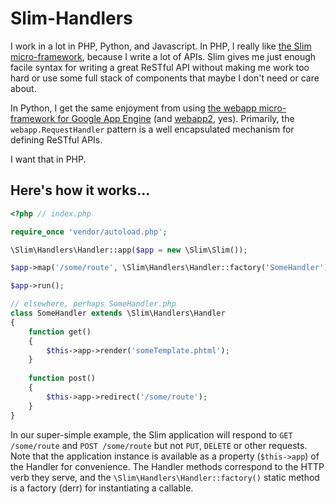 Slim-Handlers
=============

I work in a lot in PHP, Python, and Javascript. In PHP, I really like [the Slim micro-framework](/codeguy/Slim), because I write a lot of APIs. Slim gives me just enough facile syntax for writing a great ReSTful API without making me work too hard or use some full stack of components that maybe I don't need or care about.

In Python, I get the same enjoyment from using [the webapp micro-framework for Google App Engine](https://developers.google.com/appengine/docs/python/gettingstarted/usingwebapp) (and [webapp2](https://developers.google.com/appengine/docs/python/gettingstartedpython27/usingwebapp), yes). Primarily, the `webapp.RequestHandler` pattern is a well encapsulated mechanism for defining ReSTful APIs.

I want that in PHP.

## Here's how it works...

```php
<?php // index.php

require_once 'vendor/autoload.php';

\Slim\Handlers\Handler::app($app = new \Slim\Slim());

$app->map('/some/route', \Slim\Handlers\Handler::factory('SomeHandler'));

$app->run();

// elsewhere, perhaps SomeHandler.php
class SomeHandler extends \Slim\Handlers\Handler
{
    function get()
    {
        $this->app->render('someTemplate.phtml');
    }
    
    function post()
    {
        $this->app->redirect('/some/route');
    }
}
```

In our super-simple example, the Slim application will respond to `GET /some/route` and `POST /some/route` but not `PUT`, `DELETE` or other requests. Note that the application instance is available as a property (`$this->app`) of the Handler for convenience. The Handler methods correspond to the HTTP verb they serve, and the `\Slim\Handlers\Handler::factory()` static method is a factory (derr) for instantiating a callable.
